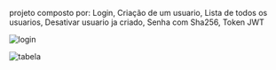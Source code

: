 



projeto composto por:
    Login, Criação de um usuario, Lista de todos os usuarios, Desativar usuario ja criado, Senha com Sha256, Token JWT 

![login](https://user-images.githubusercontent.com/22504052/70397307-ea7a8e80-19ef-11ea-9f94-a517d8edf2f1.PNG)


![tabela](https://user-images.githubusercontent.com/22504052/70397314-f5352380-19ef-11ea-9736-5ea0176abf3b.PNG)

